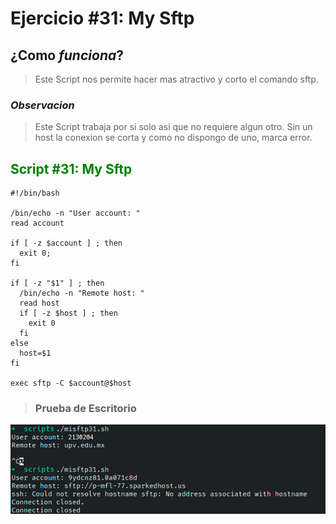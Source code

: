 # Ejercicio #31: My Sftp

## ¿Como _funciona_?

>Este Script nos permite hacer mas atractivo y corto el comando sftp.

### _Observacion_ ###
>Este Script trabaja por si solo asi que no requiere algun otro. Sin un host la conexion se corta y como no dispongo de uno, marca error.

## <span style="color:green">Script #31: My Sftp </span> ##

```shell
#!/bin/bash

/bin/echo -n "User account: "
read account

if [ -z $account ] ; then
  exit 0;
fi

if [ -z "$1" ] ; then
  /bin/echo -n "Remote host: "
  read host
  if [ -z $host ] ; then
    exit 0
  fi
else
  host=$1
fi

exec sftp -C $account@$host
```

> ### Prueba de Escritorio ###
![13](31.png)
